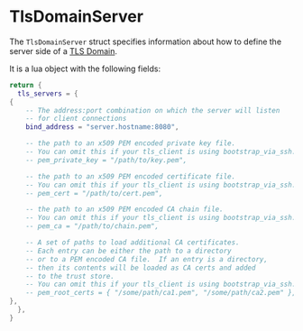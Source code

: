 # TlsDomainServer

The `TlsDomainServer` struct specifies information about how to define
the server side of a [TLS Domain](../../multiplexing.md#tls-domains).

It is a lua object with the following fields:

```lua
return {
  tls_servers = {
{
    -- The address:port combination on which the server will listen
    -- for client connections
    bind_address = "server.hostname:8080",

    -- the path to an x509 PEM encoded private key file.
    -- You can omit this if your tls_client is using bootstrap_via_ssh.
    -- pem_private_key = "/path/to/key.pem",

    -- the path to an x509 PEM encoded certificate file.
    -- You can omit this if your tls_client is using bootstrap_via_ssh.
    -- pem_cert = "/path/to/cert.pem",

    -- the path to an x509 PEM encoded CA chain file.
    -- You can omit this if your tls_client is using bootstrap_via_ssh.
    -- pem_ca = "/path/to/chain.pem",

    -- A set of paths to load additional CA certificates.
    -- Each entry can be either the path to a directory
    -- or to a PEM encoded CA file.  If an entry is a directory,
    -- then its contents will be loaded as CA certs and added
    -- to the trust store.
    -- You can omit this if your tls_client is using bootstrap_via_ssh.
    -- pem_root_certs = { "/some/path/ca1.pem", "/some/path/ca2.pem" },
},
  },
}
```
